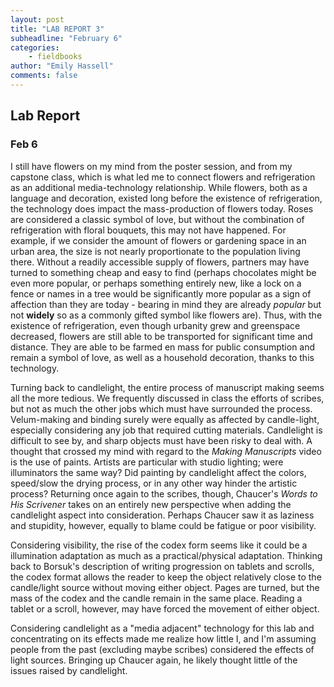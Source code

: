 ```yaml
---
layout: post
title: "LAB REPORT 3"
subheadline: "February 6"
categories:
    - fieldbooks
author: "Emily Hassell"
comments: false
---
```


## Lab Report
### Feb 6

I still have flowers on my mind from the poster session, and from my capstone class, which is what led me to connect flowers and refrigeration as an additional media-technology relationship. While flowers, both as a language and decoration, existed long before the existence of refrigeration, the technology does impact the mass-production of flowers today. Roses are considered a classic symbol of love, but without the combination of refrigeration with floral bouquets, this may not have happened. For example, if we consider the amount of flowers or gardening space in an urban area, the size is not nearly proportionate to the population living there. Without a readily accessible supply of flowers, partners may have turned to something cheap and easy to find (perhaps chocolates might be even more popular, or perhaps something entirely new, like a lock on a fence or names in a tree would be significantly more popular as a sign of affection than they are today - bearing in mind they are already _popular_ but not **widely** so as a commonly gifted symbol like flowers are). Thus, with the existence of refrigeration, even though urbanity grew and greenspace decreased, flowers are still able to be transported for significant time and distance. They are able to be farmed en mass for public consumption and remain a symbol of love, as well as a household decoration, thanks to this technology.

Turning back to candlelight, the entire process of manuscript making seems all the more tedious. We frequently discussed in class the efforts of scribes, but not as much the other jobs which must have surrounded the process. Velum-making and binding surely were equally as affected by candle-light, especially considering any job that required cutting materials. Candlelight is difficult to see by, and sharp objects must have been risky to deal with. A thought that crossed my mind with regard to the _Making Manuscripts_ video is the use of paints. Artists are particular with studio lighting; were illuminators the same way? Did painting by candlelight affect the colors, speed/slow the drying process, or in any other way hinder the artistic process? Returning once again to the scribes, though, Chaucer's _Words to His Scrivener_ takes on an entirely new perspective when adding the candlelight aspect into consideration. Perhaps Chaucer saw it as laziness and stupidity, however, equally to blame could be fatigue or poor visibility. 

Considering visibility, the rise of the codex form seems like it could be a illumination adaptation as much as a practical/physical adaptation. Thinking back to Borsuk's description of writing progression on tablets and scrolls, the codex format allows the reader to keep the object relatively close to the candle/light source without moving either object. Pages are turned, but the mass of the codex and the candle remain in the same place. Reading a tablet or a scroll, however, may have forced the movement of either object. 

Considering candlelight as a "media adjacent" technology for this lab and concentrating on its effects made me realize how little I, and I'm assuming people from the past (excluding maybe scribes) considered the effects of light sources. Bringing up Chaucer again, he likely thought little of the issues raised by candlelight. 